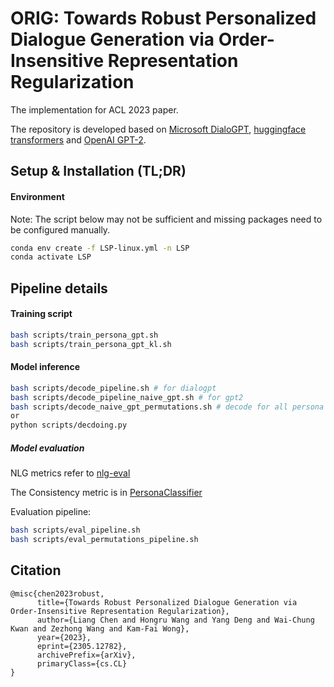 # ORIG: Towards Robust Personalized Dialogue Generation via Order-Insensitive Representation Regularization
The implementation for ACL 2023 paper.

The repository is developed based on [Microsoft DialoGPT](https://github.com/microsoft/DialoGPT), [huggingface transformers](https://github.com/huggingface/transfer-learning-conv-ai) and [OpenAI GPT-2](https://github.com/openai/gpt-2).

## Setup & Installation (TL;DR)



#### Environment
Note: The script below may not be sufficient and missing packages need to be configured manually.
```bash
conda env create -f LSP-linux.yml -n LSP
conda activate LSP
```

## Pipeline details

#### Training script
```bash
bash scripts/train_persona_gpt.sh
bash scripts/train_persona_gpt_kl.sh
```

#### Model inference
```bash
bash scripts/decode_pipeline.sh # for dialogpt
bash scripts/decode_pipeline_naive_gpt.sh # for gpt2
bash scripts/decode_naive_gpt_permutations.sh # decode for all persona permutations
or
python scripts/decdoing.py
```

##### Model evaluation
NLG metrics refer to [nlg-eval](https://github.com/Maluuba/nlg-eval)

The Consistency metric is in [PersonaClassifier](https://github.com/ChanLiang/PersonaClassifier)

Evaluation pipeline:
```bash
bash scripts/eval_pipeline.sh
bash scripts/eval_permutations_pipeline.sh
```

## Citation

```
@misc{chen2023robust,
      title={Towards Robust Personalized Dialogue Generation via Order-Insensitive Representation Regularization}, 
      author={Liang Chen and Hongru Wang and Yang Deng and Wai-Chung Kwan and Zezhong Wang and Kam-Fai Wong},
      year={2023},
      eprint={2305.12782},
      archivePrefix={arXiv},
      primaryClass={cs.CL}
}
```
